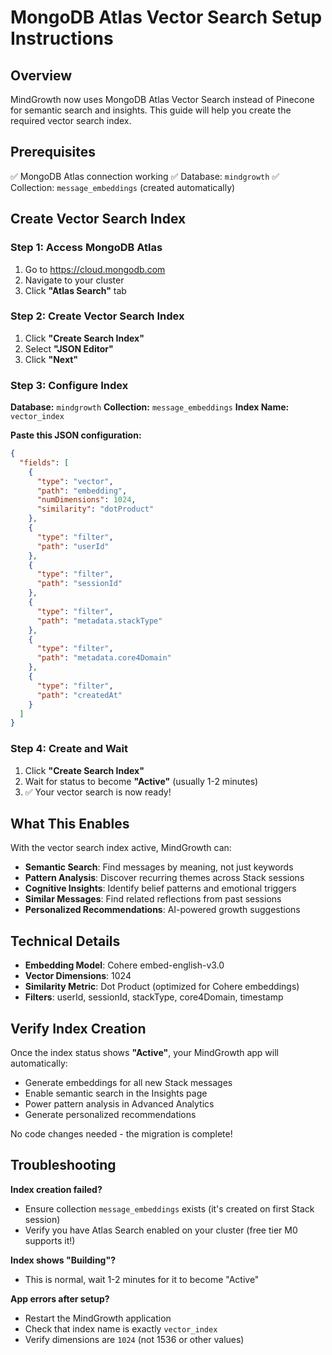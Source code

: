 # MongoDB Atlas Vector Search Setup Instructions

## Overview
MindGrowth now uses MongoDB Atlas Vector Search instead of Pinecone for semantic search and insights. This guide will help you create the required vector search index.

## Prerequisites
✅ MongoDB Atlas connection working
✅ Database: `mindgrowth`
✅ Collection: `message_embeddings` (created automatically)

## Create Vector Search Index

### Step 1: Access MongoDB Atlas
1. Go to https://cloud.mongodb.com
2. Navigate to your cluster
3. Click **"Atlas Search"** tab

### Step 2: Create Vector Search Index
1. Click **"Create Search Index"**
2. Select **"JSON Editor"**
3. Click **"Next"**

### Step 3: Configure Index
**Database:** `mindgrowth`
**Collection:** `message_embeddings`
**Index Name:** `vector_index`

**Paste this JSON configuration:**
```json
{
  "fields": [
    {
      "type": "vector",
      "path": "embedding",
      "numDimensions": 1024,
      "similarity": "dotProduct"
    },
    {
      "type": "filter",
      "path": "userId"
    },
    {
      "type": "filter",
      "path": "sessionId"
    },
    {
      "type": "filter",
      "path": "metadata.stackType"
    },
    {
      "type": "filter",
      "path": "metadata.core4Domain"
    },
    {
      "type": "filter",
      "path": "createdAt"
    }
  ]
}
```

### Step 4: Create and Wait
1. Click **"Create Search Index"**
2. Wait for status to become **"Active"** (usually 1-2 minutes)
3. ✅ Your vector search is now ready!

## What This Enables

With the vector search index active, MindGrowth can:

- **Semantic Search**: Find messages by meaning, not just keywords
- **Pattern Analysis**: Discover recurring themes across Stack sessions
- **Cognitive Insights**: Identify belief patterns and emotional triggers
- **Similar Messages**: Find related reflections from past sessions
- **Personalized Recommendations**: AI-powered growth suggestions

## Technical Details

- **Embedding Model**: Cohere embed-english-v3.0
- **Vector Dimensions**: 1024
- **Similarity Metric**: Dot Product (optimized for Cohere embeddings)
- **Filters**: userId, sessionId, stackType, core4Domain, timestamp

## Verify Index Creation

Once the index status shows **"Active"**, your MindGrowth app will automatically:
- Generate embeddings for all new Stack messages
- Enable semantic search in the Insights page
- Power pattern analysis in Advanced Analytics
- Generate personalized recommendations

No code changes needed - the migration is complete!

## Troubleshooting

**Index creation failed?**
- Ensure collection `message_embeddings` exists (it's created on first Stack session)
- Verify you have Atlas Search enabled on your cluster (free tier M0 supports it!)

**Index shows "Building"?**
- This is normal, wait 1-2 minutes for it to become "Active"

**App errors after setup?**
- Restart the MindGrowth application
- Check that index name is exactly `vector_index`
- Verify dimensions are `1024` (not 1536 or other values)

